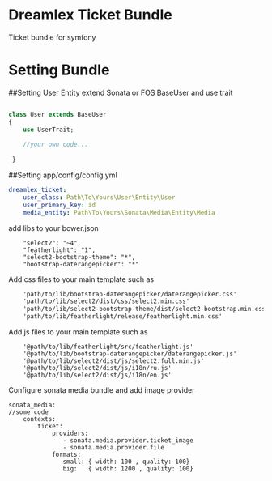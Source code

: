 Dreamlex Ticket Bundle
=======================

Ticket bundle for symfony 

Setting Bundle
=====

##Setting User Entity
extend Sonata or FOS  BaseUser and use trait
```php

class User extends BaseUser 
{
    use UserTrait;
    
    //your own code...
    
 }
```
##Setting app/config/config.yml

``` yml
dreamlex_ticket:
    user_class: Path\To\Yours\User\Entity\User
    user_primary_key: id
    media_entity: Path\To\Yours\Sonata\Media\Entity\Media
```
add libs to your bower.json

```
    "select2": "~4",
    "featherlight": "1",
    "select2-bootstrap-theme": "*",
    "bootstrap-daterangepicker": "*"
```
Add css files to your main template such as
``` html
    'path/to/lib/bootstrap-daterangepicker/daterangepicker.css'
    'path/to/lib/select2/dist/css/select2.min.css'
    'path/to/lib/select2-bootstrap-theme/dist/select2-bootstrap.min.css'
    'path/to/lib/featherlight/release/featherlight.min.css'
```
Add js files to your main template such as
```
    '@path/to/lib/featherlight/src/featherlight.js'
    '@path/to/lib/bootstrap-daterangepicker/daterangepicker.js'
    '@path/to/lib/select2/dist/js/select2.full.min.js'
    '@path/to/lib/select2/dist/js/i18n/ru.js'
    '@path/to/lib/select2/dist/js/i18n/en.js'
```

Configure sonata media bundle and add image provider
```
sonata_media:
//some code
    contexts:
        ticket:
            providers:
               - sonata.media.provider.ticket_image
               - sonata.media.provider.file
            formats:
               small: { width: 100 , quality: 100}
               big:   { width: 1200 , quality: 100}
```
